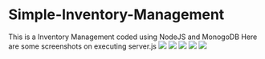 # Simple-Inventory-Management
This is a Inventory Management coded using NodeJS and MonogoDB
Here are some screenshots on executing server.js
<img src='https://github.com/itsnikhilkumar29/Simple-Inventory-Management/tree/main/images/Screenshot%(1531).png'>
<img src='https://github.com/itsnikhilkumar29/Simple-Inventory-Management/tree/main/images/Screenshot (1532).png'>
<img src='https://github.com/itsnikhilkumar29/Simple-Inventory-Management/tree/main/images/Screenshot (1533).png'>
<img src='https://github.com/itsnikhilkumar29/Simple-Inventory-Management/tree/main/images/Screenshot (1534).png'>
<img src='https://github.com/itsnikhilkumar29/Simple-Inventory-Management/tree/main/images/Screenshot (1535).png'>
